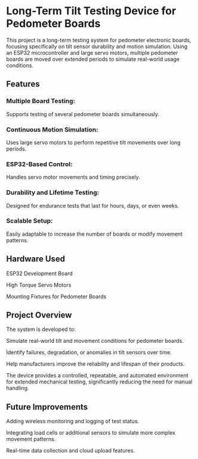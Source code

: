 # Long-Term Tilt Testing Device for Pedometer Boards
This project is a long-term testing system for pedometer electronic boards, focusing specifically on tilt sensor durability and motion simulation. Using an ESP32 microcontroller and large servo motors, multiple pedometer boards are moved over extended periods to simulate real-world usage conditions.

## Features
### Multiple Board Testing:

Supports testing of several pedometer boards simultaneously.

### Continuous Motion Simulation:

Uses large servo motors to perform repetitive tilt movements over long periods.

### ESP32-Based Control:

Handles servo motor movements and timing precisely.

### Durability and Lifetime Testing:

Designed for endurance tests that last for hours, days, or even weeks.

### Scalable Setup:

Easily adaptable to increase the number of boards or modify movement patterns.

## Hardware Used
ESP32 Development Board

High Torque Servo Motors

Mounting Fixtures for Pedometer Boards

## Project Overview
The system is developed to:

Simulate real-world tilt and movement conditions for pedometer boards.

Identify failures, degradation, or anomalies in tilt sensors over time.

Help manufacturers improve the reliability and lifespan of their products.

The device provides a controlled, repeatable, and automated environment for extended mechanical testing, significantly reducing the need for manual handling.

## Future Improvements
Adding wireless monitoring and logging of test status.

Integrating load cells or additional sensors to simulate more complex movement patterns.

Real-time data collection and cloud upload features.
